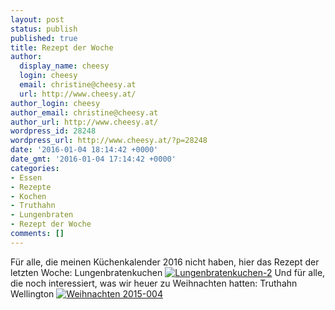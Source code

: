 ```yaml
---
layout: post
status: publish
published: true
title: Rezept der Woche
author:
  display_name: cheesy
  login: cheesy
  email: christine@cheesy.at
  url: http://www.cheesy.at/
author_login: cheesy
author_email: christine@cheesy.at
author_url: http://www.cheesy.at/
wordpress_id: 28248
wordpress_url: http://www.cheesy.at/?p=28248
date: '2016-01-04 18:14:42 +0000'
date_gmt: '2016-01-04 17:14:42 +0000'
categories:
- Essen
- Rezepte
- Kochen
- Truthahn
- Lungenbraten
- Rezept der Woche
comments: []
---
```

Für alle, die meinen Küchenkalender 2016 nicht haben, hier das Rezept der letzten Woche: Lungenbratenkuchen
[![Lungenbratenkuchen-2](http://www.cheesy.at/wp-content/uploads/Lungenbratenkuchen-2.jpg)](http://www.cheesy.at/rezepte/hauptspeisen/lungenbratenkuchen/)
Und für alle, die noch interessiert, was wir heuer zu Weihnachten hatten: Truthahn Wellington
[![Weihnachten 2015-004](http://www.cheesy.at/wp-content/uploads/Weihnachten-2015-004.jpg)](http://www.cheesy.at/rezepte/hauptspeisen/geflugel/truthahn-wellington/)
